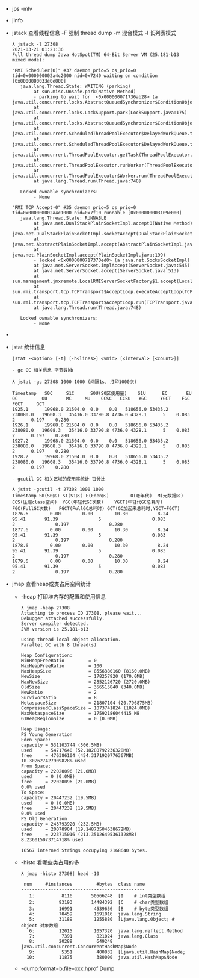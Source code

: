 
- jps -mlv

  

- jinfo

   

- jstack 查看线程信息
  -F 强制 thread dump
  -m 混合模式
  -l 长列表模式

  ```shell
  λ jstack -l 27308
  2021-03-21 01:21:36
  Full thread dump Java HotSpot(TM) 64-Bit Server VM (25.181-b13 mixed mode):
  
  "RMI Scheduler(0)" #37 daemon prio=5 os_prio=0 tid=0x000000002a4c2000 nid=0x7240 waiting on condition [0x0000000033e0e000]
     java.lang.Thread.State: WAITING (parking)
          at sun.misc.Unsafe.park(Native Method)
          - parking to wait for  <0x000000071736ab28> (a java.util.concurrent.locks.AbstractQueuedSynchronizer$ConditionObject)
          at java.util.concurrent.locks.LockSupport.park(LockSupport.java:175)
          at java.util.concurrent.locks.AbstractQueuedSynchronizer$ConditionObject.await(AbstractQueuedSynchronizer.java:2039)
          at java.util.concurrent.ScheduledThreadPoolExecutor$DelayedWorkQueue.take(ScheduledThreadPoolExecutor.java:1081)
          at java.util.concurrent.ScheduledThreadPoolExecutor$DelayedWorkQueue.take(ScheduledThreadPoolExecutor.java:809)
          at java.util.concurrent.ThreadPoolExecutor.getTask(ThreadPoolExecutor.java:1074)
          at java.util.concurrent.ThreadPoolExecutor.runWorker(ThreadPoolExecutor.java:1134)
          at java.util.concurrent.ThreadPoolExecutor$Worker.run(ThreadPoolExecutor.java:624)
          at java.lang.Thread.run(Thread.java:748)
  
     Locked ownable synchronizers:
          - None
  
  "RMI TCP Accept-0" #35 daemon prio=5 os_prio=0 tid=0x000000002a4c1000 nid=0x7f10 runnable [0x000000003109e000]
     java.lang.Thread.State: RUNNABLE
          at java.net.DualStackPlainSocketImpl.accept0(Native Method)
          at java.net.DualStackPlainSocketImpl.socketAccept(DualStackPlainSocketImpl.java:131)
          at java.net.AbstractPlainSocketImpl.accept(AbstractPlainSocketImpl.java:409)
          at java.net.PlainSocketImpl.accept(PlainSocketImpl.java:199)
          - locked <0x0000000717370ed0> (a java.net.SocksSocketImpl)
          at java.net.ServerSocket.implAccept(ServerSocket.java:545)
          at java.net.ServerSocket.accept(ServerSocket.java:513)
          at sun.management.jmxremote.LocalRMIServerSocketFactory$1.accept(LocalRMIServerSocketFactory.java:52)
          at sun.rmi.transport.tcp.TCPTransport$AcceptLoop.executeAcceptLoop(TCPTransport.java:405)
          at sun.rmi.transport.tcp.TCPTransport$AcceptLoop.run(TCPTransport.java:377)
          at java.lang.Thread.run(Thread.java:748)
  
     Locked ownable synchronizers:
          - None
  ```

- ```
  
  ```

  

- jstat 统计信息

  ```shell
  jstat -<option> [-t] [-h<lines>] <vmid> [<interval> [<count>]]
  
  - gc GC 相关信息 字节数kb
                    
  λ jstat -gc 27308 1000 1000 (间隔1s, 打印1000次)
  
  Timestamp   S0C     S1C      S0U(S0区使用量)    S1U      EC       EU        OC         OU       MC     MU    CCSC   CCSU   YGC     YGCT    FGC    FGCT     GCT
  1925.1      19968.0 21504.0  0.0    0.0   518656.0 53435.2   238080.0   19608.3   35416.0 33790.8 4736.0 4328.1      5    0.083   2      0.197    0.280
  1926.1      19968.0 21504.0  0.0    0.0   518656.0 53435.2   238080.0   19608.3   35416.0 33790.8 4736.0 4328.1      5    0.083   2      0.197    0.280
  1927.2      19968.0 21504.0  0.0    0.0   518656.0 53435.2   238080.0   19608.3   35416.0 33790.8 4736.0 4328.1      5    0.083   2      0.197    0.280
  1928.2      19968.0 21504.0  0.0    0.0   518656.0 53435.2   238080.0   19608.3   35416.0 33790.8 4736.0 4328.1      5    0.083   2      0.197    0.280
  
  - gcutil GC 相关区域的使用率统计 百分比
  
  λ jstat -gcutil -t 27308 1000 1000
  Timestamp	S0(S0区)	S1(S1区)	E(Eden区)		O(老年代)	M(元数据区)	CCS(压缩class空间)	YGC(年轻代GC次数)	YGCT(年轻代GC总耗时)	FGC(FullGC次数)	FGCT(FullGC总耗时)	GCT(GC加起来总耗时,YGCT+FGCT)
  1876.6		0.00		0.00		10.30			8.24		95.41		91.39				5					0.083					2				0.197				0.280
  1877.6		0.00		0.00		10.30			8.24		95.41		91.39				5					0.083					2				0.197				0.280
  1878.6		0.00		0.00		10.30			8.24		95.41		91.39				5					0.083					2				0.197				0.280
  1879.6		0.00		0.00		10.30			8.24		95.41		91.39				5					0.083					2				0.197				0.280
  ```
- jmap 查看heap或类占用空间统计

    - -heap 打印堆内存的配置和使用信息
    
      ```shell
      λ jmap -heap 27308
      Attaching to process ID 27308, please wait...
      Debugger attached successfully.
      Server compiler detected.
      JVM version is 25.181-b13
      
      using thread-local object allocation.
      Parallel GC with 8 thread(s)
      
      Heap Configuration:
      MinHeapFreeRatio         = 0
      MaxHeapFreeRatio         = 100
      MaxHeapSize              = 8556380160 (8160.0MB)
      NewSize                  = 178257920 (170.0MB)
      MaxNewSize               = 2852126720 (2720.0MB)
      OldSize                  = 356515840 (340.0MB)
      NewRatio                 = 2
      SurvivorRatio            = 8
      MetaspaceSize            = 21807104 (20.796875MB)
      CompressedClassSpaceSize = 1073741824 (1024.0MB)
      MaxMetaspaceSize         = 17592186044415 MB
      G1HeapRegionSize         = 0 (0.0MB)
      
      Heap Usage:
      PS Young Generation
      Eden Space:
      capacity = 531103744 (506.5MB)
      used     = 54717640 (52.18280792236328MB)
      free     = 476386104 (454.3171920776367MB)
      10.302627427909828% used
      From Space:
      capacity = 22020096 (21.0MB)
      used     = 0 (0.0MB)
      free     = 22020096 (21.0MB)
      0.0% used
      To Space:
      capacity = 20447232 (19.5MB)
      used     = 0 (0.0MB)
      free     = 20447232 (19.5MB)
      0.0% used
      PS Old Generation
      capacity = 243793920 (232.5MB)
      used     = 20078904 (19.14873504638672MB)
      free     = 223715016 (213.35126495361328MB)
      8.236015073714718% used
      
      16567 interned Strings occupying 2168640 bytes.    
      ```
    
    - -histo 看哪些类占用的多
    
      ```shell
      λ jmap -histo 27308| head -10
      
       num     #instances         #bytes  class name
      ----------------------------------------------
         1:          8116       50566248  [I	# int类型数组
         2:         93193       14484392  [C	# char类型数组
         3:         16991        4539656  [B 	# byte类型数组
         4:         70459        1691016  java.lang.String
         5:         31189        1255880  [Ljava.lang.Object; # object 对象数组
         6:         12015        1057320  java.lang.reflect.Method
         7:          7391         821024  java.lang.Class
         8:         20289         649248  java.util.concurrent.ConcurrentHashMap$Node
         9:          5351         400832  [Ljava.util.HashMap$Node;
        10:         11875         380000  java.util.HashMap$Node
      ```
    
    - -dump:format=b,file=xxx.hprof Dump